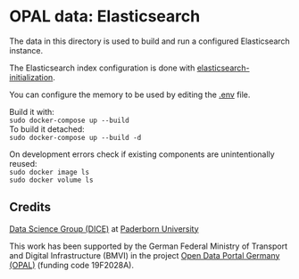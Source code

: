 # OPAL data: Elasticsearch

The data in this directory is used to build and run a configured Elasticsearch instance.

The Elasticsearch index configuration is done with [elasticsearch-initialization](../elasticsearch-initialization).

You can configure the memory to be used by editing the [.env](.env) file.

Build it with:  
`sudo docker-compose up --build`  
To build it detached:  
`sudo docker-compose up --build -d`

On development errors check if existing components are unintentionally reused:  
`sudo docker image ls`  
`sudo docker volume ls`  



## Credits

[Data Science Group (DICE)](https://dice-research.org/) at [Paderborn University](https://www.uni-paderborn.de/)

This work has been supported by the German Federal Ministry of Transport and Digital Infrastructure (BMVI) in the project [Open Data Portal Germany (OPAL)](http://projekt-opal.de/) (funding code 19F2028A).
